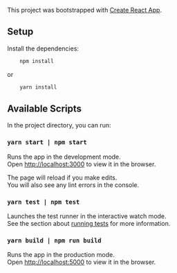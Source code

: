 This project was bootstrapped with [Create React App](https://github.com/facebook/create-react-app).

## Setup

Install the dependencies:

```sh
    npm install
```
or
```sh
    yarn install
```

## Available Scripts

In the project directory, you can run:

### `yarn start | npm start`

Runs the app in the development mode.<br />
Open [http://localhost:3000](http://localhost:3000) to view it in the browser.

The page will reload if you make edits.<br />
You will also see any lint errors in the console.

### `yarn test | npm test`

Launches the test runner in the interactive watch mode.<br />
See the section about [running tests](https://facebook.github.io/create-react-app/docs/running-tests) for more information.

### `yarn build | npm run build`

Runs the app in the production mode.<br />
Open [http://localhost:5000](http://localhost:5000) to view it in the browser.
